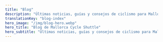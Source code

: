 ```yaml
---
title: "Blog"
description: "Últimas noticias, guías y consejos de ciclismo para Mallorca"
translationKey: "blog-index"
hero_image: "/img/blog-hero.webp"
hero_title: "Blog de Mallorca Cycle Shuttle"
hero_subtitle: "Últimas noticias, guías y consejos de ciclismo para Mallorca"
---
```

